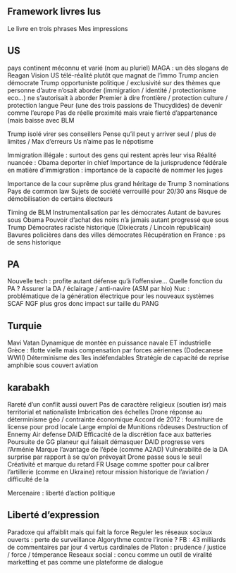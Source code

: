 ## Framework livres lus

Le livre en trois phrases
Mes impressions


## US

pays continent méconnu et varié (nom au pluriel)
MAGA : un dès slogans de Reagan
Vision US télé-réalité plutôt que magnat de l’immo
Trump ancien démocrate 
Trump opportuniste politique / exclusivité sur des thèmes que personne d’autre n’osait aborder (immigration / identité / protectionisme eco...) ne s’autorisait à aborder 
Premier à dire frontière / protection culture / protection langue
Peur (une des trois passions de Thucydides) de devenir comme l’europe
Pas de réelle proximité mais vraie fierté d’appartenance (mais baisse avec BLM

Trump isolé virer ses conseillers 
Pense qu’il peut y arriver seul / plus de limites / Max d’erreurs 
Us n’aime pas le népotisme

Immigration illégale : surtout des gens qui restent après leur visa
Réalité nuancée : Obama deporter in chief 
Importance de la jurisprudence fédérale en matière d’immigration : importance de la capacité de nommer les juges

Importance de la cour suprême plus grand héritage de Trump 3 nominations
Pays de common law
Sujets de société verrouillé pour 20/30 ans
Risque de démobilisation de certains électeurs

Timing de BLM
Instrumentalisation par les démocrates 
Autant de bavures sous Obama 
Pouvoir d’achat des noirs n’a jamais autant progressé que sous Trump
Démocrates raciste historique (Dixiecrats / Lincoln républicain) 
Bavures policières dans des villes démocrates 
Récupération en France : ps de sens historique 

## PA

Nouvelle tech : profite autant défense qu’à l’offensive...
Quelle fonction du PA ?
Assurer la DA / éclairage / anti-navire (ASM par hlo)
Nuc : problématique de la génération électrique pour les nouveaux systèmes 
SCAF NGF plus gros donc impact sur taille du PANG

## Turquie 

Mavi Vatan
Dynamique de montée en puissance navale ET industrielle 
Grèce : flotte vielle mais compensation par forces aériennes (Dodecanese WWII)
Déterminisme des îles indéfendables 
Stratégie de capacité de reprise amphibie sous couvert aviation

## karabakh

Rareté d’un conflit aussi ouvert
Pas de caractère religieux (soutien isr) mais territorial et nationaliste 
Imbrication des échelles
Drone réponse au déterminisme géo / contrainte économique 
Accord de 2012 : fourniture de license pour prod locale
Large emploi de Munitions rôdeuses 
Destruction of Ennemy Air defense DAID
Efficacité de la discrétion face aux batteries 
Poursuite de GG planeur qui faisait démasquer 
DAID progresse vers l’Arménie 
Marque l’avantage de l’épée (comme A2AD)
Vulnérabilité de la DA surprise par rapport à se qu’on prévoyait 
Drone passe sous le seuil 
Créativité et marque du retard FR
Usage comme spotter pour calibrer l’artillerie (comme en Ukraine) retour mission historique de l’aviation / difficulté de la 

Mercenaire : liberté d’action politique 

## Liberté d’expression

Paradoxe qui affaiblit mais qui fait la force
Reguler les réseaux sociaux ouverts : perte de surveillance
Algorythme contre l’ironie ?
FB : 43 milliards de commentaires par jour
4 vertus cardinales de Platon : prudence / justice / force / témperance
Reseaux social : concu comme un outil de viralité marketting et pas comme une plateforme de dialogue